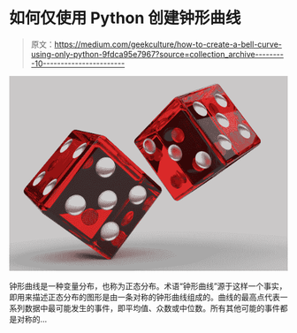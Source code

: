 # 如何仅使用 Python 创建钟形曲线

> 原文：<https://medium.com/geekculture/how-to-create-a-bell-curve-using-only-python-9fdca95e7967?source=collection_archive---------10----------------------->

![](img/e0e008ecaa548dfba80757c606981d06.png)

钟形曲线是一种变量分布，也称为正态分布。术语“钟形曲线”源于这样一个事实，即用来描述正态分布的图形是由一条对称的钟形曲线组成的。曲线的最高点代表一系列数据中最可能发生的事件，即平均值、众数或中位数。所有其他可能的事件都是对称的…